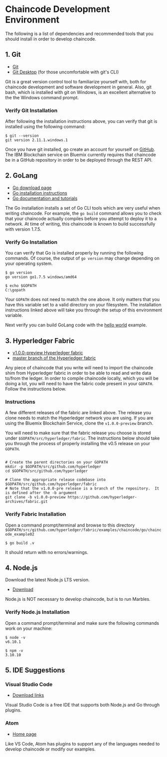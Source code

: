 # Chaincode Development Environment

The following is a list of dependencies and recommended tools that you should install in order to develop chaincode.

## 1. Git

- [Git](https://git-scm.com/downloads)
- [Git Desktop](https://desktop.github.com/) (for those uncomfortable with git's CLI)

Git is a great version control tool to familiarize yourself with, both for chaincode development and software development in general. 
Also, git bash, which is installed with git on Windows, is an excellent alternative to the the Windows command prompt. 

### Verify Git Installation

After following the installation instructions above, you can verify that git is installed using the following command:

```
$ git --version
git version 2.11.1.windows.1
```

Once you have git installed, go create an account for yourself on [GitHub](https://github.com/). 
The IBM Blockchain service on Bluemix currently requires that chaincode be in a GitHub repository in order to be deployed through the REST API.

## 2. GoLang

- [Go download page](https://golang.org/dl)
- [Go installation instructions](https://golang.org/doc/install)
- [Go documentation and tutorials](https://golang.org/doc/)

The Go installation installs a set of Go CLI tools which are very useful when writing chaincode. 
For example, the `go build` command allows you to check that your chaincode actually compiles before you attempt to deploy it to a network. 
At time of writing, this chaincode is known to build successfully with version 1.7.5. 

### Verify Go Installation
You can verify that Go is installed properly by running the following commands. Of course, the output of `go version` may change depending on your operating system.

```
$ go version
go version go1.7.5 windows/amd64

$ echo $GOPATH
C:\gopath
```

Your `GOPATH` does not need to match the one above. 
It only matters that you have this variable set to a valid directory on your filesystem. 
The installation instructions linked above will take you through the setup of this environment variable. 

Next verify you can build GoLang code with the [hello world](https://golang.org/doc/install#testing) example.

## 3. Hyperledger Fabric

- [v1.0.0-preview Hyperledger fabric](https://github.com/hyperledger/fabric/tree/v1.0.0-preview)
- [master branch of the Hyperledger fabric](https://gerrit.hyperledger.org/r/gitweb?p=fabric.git;a=summary)

Any piece of chaincode that you write will need to import the chaincode shim from Hyperledger fabric in order to be able to read and write data to/from the ledger. In order to compile chaincode locally, which you will be doing a lot, you will need to have the fabric code present in your `GOPATH`. Follow the instructions below.

### Instructions

A few different releases of the fabric are linked above. The release you clone needs to match the Hyperledger network you are using. 
If you are using the Bluemix Blockchain Service, clone the `v1.0.0-preview` branch. 

You will need to make sure that the fabric release you choose is stored under `$GOPATH/src/hyperledger/fabric`. 
The instructions below should take you through the process of properly installing the v0.5 release on your `GOPATH`. 

```

# Create the parent directories on your GOPATH
mkdir -p $GOPATH/src/github.com/hyperledger
cd $GOPATH/src/github.com/hyperledger

# Clone the appropriate release codebase into $GOPATH/src/github.com/hyperledger/fabric
# Note that the v1.0.0-pre release is a branch of the repository.  It is defined after the -b argument
git clone -b v1.0.0-preview https://github.com/hyperledger-archives/fabric.git
```

### Verify Fabric Installation
Open a command prompt/terminal and browse to this directory `$GOPATH/src/github.com/hyperledger/fabric/examples/chaincode/go/chaincode_example02`

```
$ go build .v
```

It should return with no errors/warnings. 

## 4. Node.js

Download the latest Node.js LTS version.

- [Download](https://nodejs.org/en/download/)

Node.js is NOT necessary to develop chaincode, but is to run Marbles.

###  Verify Node.js Installation

Open a command prompt/terminal and make sure the following commands work on your machine:

```
$ node -v
v6.10.1

$ npm -v
3.10.10
```

## 5. IDE Suggestions

### Visual Studio Code

- [Download links](https://code.visualstudio.com/#alt-downloads)

Visual Studio Code is a free IDE that supports both Node.js and Go through plugins.

### Atom

- [Home page](https://atom.io/)

Like VS Code, Atom has plugins to support any of the languages needed to develop chaincode or modify our examples.